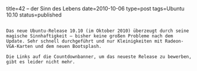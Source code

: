 title=42 – der Sinn des Lebens
date=2010-10-06
type=post
tags=Ubuntu 10.10
status=published
~~~~~~

Das neue Ubuntu-Release 10.10 (im Oktober 2010) überzeugt durch seine magische Sinnhaftigkeit – bisher keine großen Probleme nach dem Update. Sehr schnell durchgeführt und nur Kleinigkeiten mit Radeon-VGA-Karten und dem neuen Bootsplash.

Die Links auf die Countdownbanner, um das neueste Release zu bewerben, gibt es leider nicht mehr.

